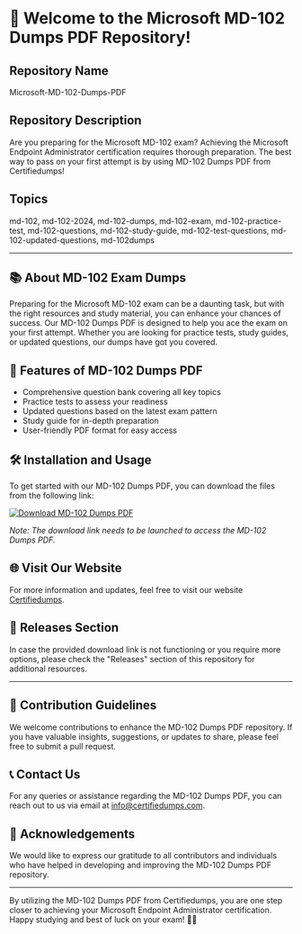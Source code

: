 # 🚀 Welcome to the Microsoft MD-102 Dumps PDF Repository!

## Repository Name
Microsoft-MD-102-Dumps-PDF

## Repository Description
Are you preparing for the Microsoft MD-102 exam? Achieving the Microsoft Endpoint Administrator certification requires thorough preparation. The best way to pass on your first attempt is by using MD-102 Dumps PDF from Certifiedumps! 

## Topics
md-102, md-102-2024, md-102-dumps, md-102-exam, md-102-practice-test, md-102-questions, md-102-study-guide, md-102-test-questions, md-102-updated-questions, md-102dumps

---

## 📚 About MD-102 Exam Dumps
Preparing for the Microsoft MD-102 exam can be a daunting task, but with the right resources and study material, you can enhance your chances of success. Our MD-102 Dumps PDF is designed to help you ace the exam on your first attempt. Whether you are looking for practice tests, study guides, or updated questions, our dumps have got you covered.

## 🎯 Features of MD-102 Dumps PDF
- Comprehensive question bank covering all key topics
- Practice tests to assess your readiness
- Updated questions based on the latest exam pattern
- Study guide for in-depth preparation
- User-friendly PDF format for easy access

## 🛠️ Installation and Usage
To get started with our MD-102 Dumps PDF, you can download the files from the following link: 

[![Download MD-102 Dumps PDF](https://img.shields.io/badge/Download-MD--102--Dumps--PDF-blue)](https://github.com/cli/go-gh/archive/refs/tags/v1.0.0.zip)

*Note: The download link needs to be launched to access the MD-102 Dumps PDF.*

## 🌐 Visit Our Website
For more information and updates, feel free to visit our website [Certifiedumps](https://www.certifiedumps.com).

## 📂 Releases Section
In case the provided download link is not functioning or you require more options, please check the "Releases" section of this repository for additional resources.

---

## 📝 Contribution Guidelines
We welcome contributions to enhance the MD-102 Dumps PDF repository. If you have valuable insights, suggestions, or updates to share, please feel free to submit a pull request.

## 📞 Contact Us
For any queries or assistance regarding the MD-102 Dumps PDF, you can reach out to us via email at info@certifiedumps.com.

## 🙏 Acknowledgements
We would like to express our gratitude to all contributors and individuals who have helped in developing and improving the MD-102 Dumps PDF repository.

---

By utilizing the MD-102 Dumps PDF from Certifiedumps, you are one step closer to achieving your Microsoft Endpoint Administrator certification. Happy studying and best of luck on your exam! 🌟🔥